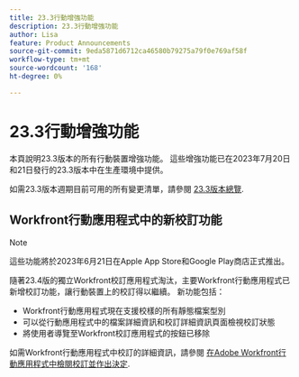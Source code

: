 ```yaml
---
title: 23.3行動增強功能
description: 23.3行動增強功能
author: Lisa
feature: Product Announcements
source-git-commit: 9eda5871d6712ca46580b79275a79f0e769af58f
workflow-type: tm+mt
source-wordcount: '168'
ht-degree: 0%

---
```


# 23.3行動增強功能

本頁說明23.3版本的所有行動裝置增強功能。 這些增強功能已在2023年7月20日和21日發行的23.3版本中在生產環境中提供。

如需23.3版本週期目前可用的所有變更清單，請參閱 [23.3版本總覽](/help/quicksilver/product-announcements/product-releases/23.3-release-activity/23-3-release-overview.md).

## Workfront行動應用程式中的新校訂功能

>[!NOTE]
>
>這些功能將於2023年6月21日在Apple App Store和Google Play商店正式推出。

隨著23.4版的獨立Workfront校訂應用程式淘汰，主要Workfront行動應用程式已新增校訂功能，讓行動裝置上的校訂得以繼續。 新功能包括：

* Workfront行動應用程式現在支援校樣的所有靜態檔案型別
* 可以從行動應用程式中的檔案詳細資訊和校訂詳細資訊頁面檢視校訂狀態
* 將使用者導覽至Workfront校訂應用程式的按鈕已移除

如需Workfront行動應用程式中校訂的詳細資訊，請參閱 [在Adobe Workfront行動應用程式中檢閱校訂並作出決定](/help/quicksilver/workfront-basics/mobile-apps/using-the-workfront-mobile-app/work-with-proofs-in-mobile-app.md).
